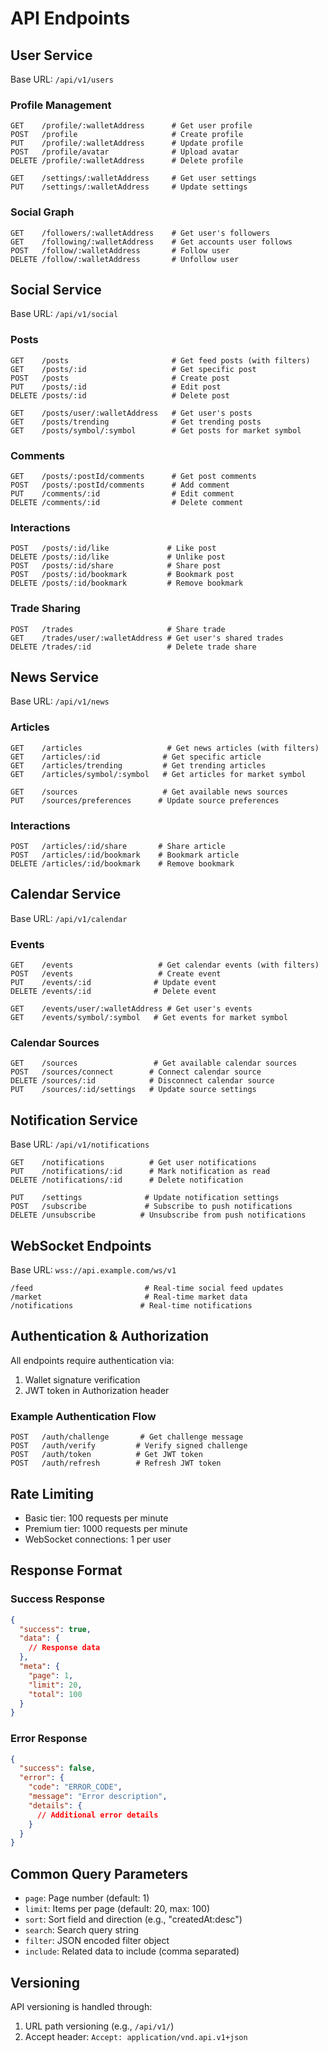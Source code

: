 # API Endpoints

## User Service
Base URL: `/api/v1/users`

### Profile Management
```
GET    /profile/:walletAddress      # Get user profile
POST   /profile                     # Create profile
PUT    /profile/:walletAddress      # Update profile
POST   /profile/avatar              # Upload avatar
DELETE /profile/:walletAddress      # Delete profile

GET    /settings/:walletAddress     # Get user settings
PUT    /settings/:walletAddress     # Update settings
```

### Social Graph
```
GET    /followers/:walletAddress    # Get user's followers
GET    /following/:walletAddress    # Get accounts user follows
POST   /follow/:walletAddress       # Follow user
DELETE /follow/:walletAddress       # Unfollow user
```

## Social Service
Base URL: `/api/v1/social`

### Posts
```
GET    /posts                       # Get feed posts (with filters)
GET    /posts/:id                   # Get specific post
POST   /posts                       # Create post
PUT    /posts/:id                   # Edit post
DELETE /posts/:id                   # Delete post

GET    /posts/user/:walletAddress   # Get user's posts
GET    /posts/trending              # Get trending posts
GET    /posts/symbol/:symbol        # Get posts for market symbol
```

### Comments
```
GET    /posts/:postId/comments      # Get post comments
POST   /posts/:postId/comments      # Add comment
PUT    /comments/:id                # Edit comment
DELETE /comments/:id                # Delete comment
```

### Interactions
```
POST   /posts/:id/like             # Like post
DELETE /posts/:id/like             # Unlike post
POST   /posts/:id/share            # Share post
POST   /posts/:id/bookmark         # Bookmark post
DELETE /posts/:id/bookmark         # Remove bookmark
```

### Trade Sharing
```
POST   /trades                     # Share trade
GET    /trades/user/:walletAddress # Get user's shared trades
DELETE /trades/:id                 # Delete trade share
```

## News Service
Base URL: `/api/v1/news`

### Articles
```
GET    /articles                   # Get news articles (with filters)
GET    /articles/:id              # Get specific article
GET    /articles/trending         # Get trending articles
GET    /articles/symbol/:symbol   # Get articles for market symbol

GET    /sources                   # Get available news sources
PUT    /sources/preferences      # Update source preferences
```

### Interactions
```
POST   /articles/:id/share       # Share article
POST   /articles/:id/bookmark    # Bookmark article
DELETE /articles/:id/bookmark    # Remove bookmark
```

## Calendar Service
Base URL: `/api/v1/calendar`

### Events
```
GET    /events                   # Get calendar events (with filters)
POST   /events                   # Create event
PUT    /events/:id              # Update event
DELETE /events/:id              # Delete event

GET    /events/user/:walletAddress # Get user's events
GET    /events/symbol/:symbol   # Get events for market symbol
```

### Calendar Sources
```
GET    /sources                 # Get available calendar sources
POST   /sources/connect        # Connect calendar source
DELETE /sources/:id            # Disconnect calendar source
PUT    /sources/:id/settings   # Update source settings
```

## Notification Service
Base URL: `/api/v1/notifications`

```
GET    /notifications          # Get user notifications
PUT    /notifications/:id      # Mark notification as read
DELETE /notifications/:id      # Delete notification

PUT    /settings              # Update notification settings
POST   /subscribe             # Subscribe to push notifications
DELETE /unsubscribe          # Unsubscribe from push notifications
```

## WebSocket Endpoints
Base URL: `wss://api.example.com/ws/v1`

```
/feed                         # Real-time social feed updates
/market                       # Real-time market data
/notifications               # Real-time notifications
```

## Authentication & Authorization

All endpoints require authentication via:
1. Wallet signature verification
2. JWT token in Authorization header

### Example Authentication Flow
```
POST   /auth/challenge       # Get challenge message
POST   /auth/verify         # Verify signed challenge
POST   /auth/token          # Get JWT token
POST   /auth/refresh        # Refresh JWT token
```

## Rate Limiting

- Basic tier: 100 requests per minute
- Premium tier: 1000 requests per minute
- WebSocket connections: 1 per user

## Response Format

### Success Response
```json
{
  "success": true,
  "data": {
    // Response data
  },
  "meta": {
    "page": 1,
    "limit": 20,
    "total": 100
  }
}
```

### Error Response
```json
{
  "success": false,
  "error": {
    "code": "ERROR_CODE",
    "message": "Error description",
    "details": {
      // Additional error details
    }
  }
}
```

## Common Query Parameters

- `page`: Page number (default: 1)
- `limit`: Items per page (default: 20, max: 100)
- `sort`: Sort field and direction (e.g., "createdAt:desc")
- `search`: Search query string
- `filter`: JSON encoded filter object
- `include`: Related data to include (comma separated)

## Versioning

API versioning is handled through:
1. URL path versioning (e.g., `/api/v1/`)
2. Accept header: `Accept: application/vnd.api.v1+json`

